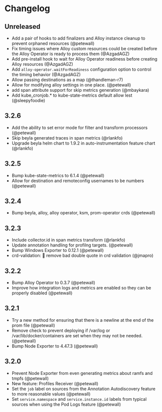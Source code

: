 # Changelog

## Unreleased

*   Add a pair of hooks to add finalizers and Alloy instance cleanup to prevent orphaned resources (@petewall)
*   Fix timing issues where Alloy custom resources could be created before the Alloy Operator is ready to process them (@AzgadAGZ)
*   Add pre-install hook to wait for Alloy Operator readiness before creating Alloy resources (@AzgadAGZ)
*   Add `alloy-operator.waitForReadiness` configuration option to control the timing behavior (@AzgadAGZ)
*   Allow passing destinations as a map (@thandleman-r7)
*   Allow for modifying alloy settings in one place. (@petewall)
*   add span attribute support for skip metrics generation (@mbaykara)
*   Add kube_cronjob.* to kube-state-metrics default allow lest (@sleepyfoodie)

## 3.2.6

*   Add the ability to set error mode for filter and transform processors (@petewall)
*   Skip beyla generated traces in span metrics (@rlankfo)
*   Upgrade beyla helm chart to 1.9.2 in auto-instrumentation feature chart (@rlankfo)

## 3.2.5

*   Bump kube-state-metrics to 6.1.4 (@petewall)
*   Allow for destination and remoteconfig usernames to be numbers (@petewall)

## 3.2.4

*   Bump beyla, alloy, alloy operator, ksm, prom-operator crds (@petewall)

## 3.2.3

*   Include collector.id in span metrics transform (@rlankfo)
*   Update annotation handling for profilng targets. (@petewall)
*   Bump Windows Exporter to 0.12.1 (@petewall)
*   crd-validation: 🐛 remove bad double quote in crd validation (@jmapro)

## 3.2.2

*   Bump Alloy Operator to 0.3.7 (@petewall)
*   Improve how integration logs and metrics are enabled so they can be properly disabled (@petewall)

## 3.2.1

*   Try a new method for ensuring that there is a newline at the end of the prom file (@petewall)
*   Remove check to prevent deploying if /var/log or /var/lib/docker/containers are set when they may not be needed. (@petewall)
*   Bump Node Exporter to 4.47.3 (@petewall)

## 3.2.0

*   Prevent Node Exporter from even generating metrics about ramfs and tmpfs (@petewall)
*   New feature: Profiles Receiver (@petewall)
*   Set the `job` label on sources from the Annotation Autodiscovery feature to more reasonable values (@petewall)
*   Set `service.namespace` and `service.instance.id` labels from typical sources when using the Pod Logs feature (@petewall)
